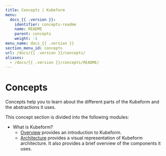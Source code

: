 ```yaml
---
title: Concepts | Kubeform
menu:
  docs_{{ .version }}:
    identifier: concepts-readme
    name: README
    parent: concepts
    weight: -1
menu_name: docs_{{ .version }}
section_menu_id: concepts
url: /docs/{{ .version }}/concepts/
aliases:
  - /docs/{{ .version }}/concepts/README/
---
```


# Concepts

Concepts help you to learn about the different parts of the Kubeform and the abstractions it uses.

This concept section is divided into the following modules:

- What is Kubeform?
  - [Overview](/docs/concepts/what-is-kubeform/overview.md) provides an introduction to Kubeform.
  - [Architecture](/docs/concepts/what-is-kubeform/architecture.md) provides a visual representation of Kubeform architecture. It also provides a brief overview of the components it uses.


